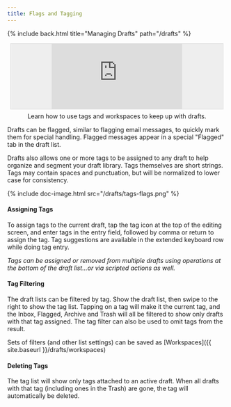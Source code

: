 ```yaml
---
title: Flags and Tagging
---
```


{% include back.html title="Managing Drafts" path="/drafts" %}

<div class='pure-g'>
  <div class='pure-u-1-1 pure-u-md-1-2' style='text-align:center;'>
    <div style='border:1px solid #ddd;background:#eee;margin:.5em;'>
      <div class='embed-container'>
        <iframe src='https://player.vimeo.com/video/276105416' frameborder='0' webkitAllowFullScreen mozallowfullscreen allowFullScreen></iframe>
      </div>
    </div>
    <div class='caption'>
      Learn how to use tags and workspaces to keep up with drafts.
    </div>
  </div>
</div>

Drafts can be flagged, similar to flagging email messages, to quickly mark them for special handling. Flagged messages appear in a special "Flagged" tab in the draft list.

Drafts also allows one or more tags to be assigned to any draft to help organize and segment your draft library. Tags themselves are short strings. Tags may contain spaces and punctuation, but will be normalized to lower case for consistency.

{% include doc-image.html src="/drafts/tags-flags.png" %}

#### Assigning Tags

To assign tags to the current draft, tap the tag icon at the top of the editing screen, and enter tags in the entry field, followed by comma or return to assign the tag. Tag suggestions are available in the extended keyboard row while doing tag entry.

*Tags can be assigned or removed from multiple drafts using operations at the bottom of the draft list...or via scripted actions as well.*

#### Tag Filtering

The draft lists can be filtered by tag. Show the draft list, then swipe to the right to show the tag list. Tapping on a tag will make it the current tag, and the Inbox, Flagged, Archive and Trash will all be filtered to show only drafts with that tag assigned.  The tag filter can also be used to omit tags from the result.

Sets of filters (and other list settings) can be saved as [Workspaces]({{ site.baseurl }}/drafts/workspaces)

#### Deleting Tags

The tag list will show only tags attached to an active draft. When all drafts with that tag (including ones in the Trash) are gone, the tag will automatically be deleted.
